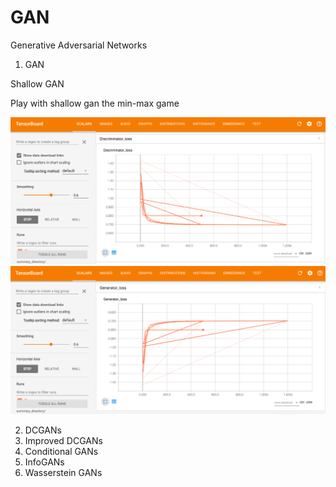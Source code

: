 # GAN

Generative Adversarial Networks
1. GAN

Shallow GAN

Play with shallow gan the min-max game

![alt text](https://github.com/pjavia/GAN/blob/master/gan/Discriminator%20loss.png)
![alt text](https://github.com/pjavia/GAN/blob/master/gan/Generator%20loss.png)

2.  DCGANs
3.  Improved DCGANs
4.  Conditional GANs
5.  InfoGANs
6.  Wasserstein GANs
